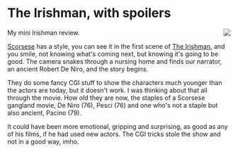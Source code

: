 # The Irishman, with spoilers
<img src="http://scripting.com/images/2019/11/28/theIrishman.png" border="0" align="right">My mini Irishman review.

<a href="https://en.wikipedia.org/wiki/Martin_Scorsese">Scorsese</a> has a style, you can see it in the first scene of <a href="http://scripting.com/2019/11/27.html#a195050">The Irishman</a>, and you smile, not knowing what's coming next, but knowing it's going to be good. The camera snakes through a nursing home and finds our narrator, an ancient Robert De Niro, and the story begins.

They do some fancy CGI stuff to show the characters much younger than the actors are today, but it doesn't work. I was thinking about that all through the movie. How old they are now, the staples of a Scorsese gangland movie, De Niro (76), Pesci (76) and one who's not a staple but also ancient, Pacino (79).

It could have been more emotional, gripping and surprising, as good as any of his films, if he had used new actors. The CGI tricks stole the show and not in a good way, imho.

